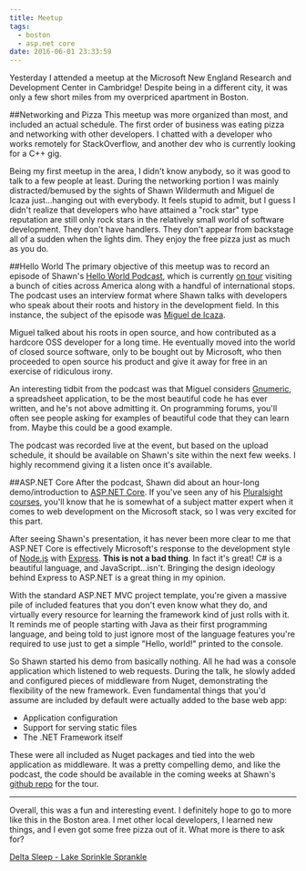 ```yaml
---
title: Meetup
tags:
  - boston
  - asp.net core
date: 2016-06-01 23:33:59
---
```


Yesterday I attended a meetup at the Microsoft New England Research and
Development Center in Cambridge!  Despite being in a different city, it was
only a few short miles from my overpriced apartment in Boston.

##Networking and Pizza
This meetup was more organized than most, and included an actual schedule.
The first order of business was eating pizza and networking with other
developers.  I chatted with a developer who works remotely for StackOverflow,
and another dev who is currently looking for a C++ gig.

Being my first meetup in the area, I didn't know anybody, so it was good to
talk to a few people at least.  During the networking portion I was mainly
distracted/bemused by the sights of Shawn Wildermuth and Miguel de Icaza
just...hanging out with everybody.  It feels stupid to admit, but I guess I
didn't realize that developers who have attained a "rock star" type reputation
are still only rock stars in the relatively small world of software
development.  They don't have handlers.  They don't appear from backstage all
of a sudden when the lights dim.  They enjoy the free pizza just as much as
you do.

##Hello World
The primary objective of this meetup was to record an episode of Shawn's
[Hello World Podcast](https://wildermuth.com/hwpod), which is currently
[on tour](http://www.hwroadtrip.com/) visiting a bunch of cities across
America along with a handful of international stops.  The podcast uses an
interview format where Shawn talks with developers who speak about their roots
and history in the development field.  In this instance, the subject of the
episode was [Miguel de Icaza](https://en.wikipedia.org/wiki/Miguel_de_Icaza).

Miguel talked about his roots in open source, and how contributed as a hardcore
OSS developer for a long time.  He eventually moved into the world of closed
source software, only to be bought out by Microsoft, who then proceeded to
open source his product and give it away for free in an exercise of ridiculous
irony.

An interesting tidbit from the podcast was that Miguel considers
[Gnumeric](https://en.wikipedia.org/wiki/Gnumeric), a spreadsheet application,
to be the most beautiful code he has ever written, and he's not above 
admitting it.  On programming forums, you'll often see people asking for
examples of beautiful code that they can learn from.  Maybe this could be a
good example.

The podcast was recorded live at the event, but based on the
upload schedule, it should be available on Shawn's site within the next few
weeks.  I highly recommend giving it a listen once it's available.

##ASP.NET Core
After the podcast, Shawn did about an hour-long demo/introduction to
[ASP.NET Core](https://docs.asp.net/en/latest/conceptual-overview/aspnet.html).
If you've seen any of his
[Pluralsight courses](https://www.pluralsight.com/authors/shawn-wildermuth),
you'll know that he is somewhat of a subject matter expert when it comes to
web development on the Microsoft stack, so I was very excited for this part.

After seeing Shawn's presentation, it has never been more clear to me that
ASP.NET Core is effectively Microsoft's response to the development style
of [Node.js](https://nodejs.org/en/) with [Express](http://expressjs.com/).
**This is not a bad thing**. In fact it's great!  C# is a beautiful language,
and JavaScript...isn't.  Bringing the design ideology behind Express to
ASP.NET is a great thing in my opinion.

With the standard ASP.NET MVC project template, you're given a massive pile
of included features that you don't even know what they do, and virtually
every resource for learning the framework kind of just rolls with it.  It
reminds me of people starting with Java as their first programming language,
and being told to just ignore most of the language features you're required
to use just to get a simple "Hello, world!" printed to the console.

So Shawn started his demo from basically nothing.  All he had was a console
application which listened to web requests.  During the talk, he slowly added
and configured pieces of middleware from Nuget, demonstrating the flexibility
of the new framework. Even fundamental things that you'd assume are included
by default were actually added to the base web app:

   * Application configuration
   * Support for serving static files
   * The .NET Framework itself
   
These were all included as Nuget packages and tied into the web application
as middleware.  It was a pretty compelling demo, and like the podcast, the
code should be available in the coming weeks at Shawn's
[github repo](https://github.com/shawnwildermuth/HWRoadTripDemos) for the
tour.

***

Overall, this was a fun and interesting event.  I definitely hope to go to
more like this in the Boston area.  I met other local developers, I learned
new things, and I even got some free pizza out of it.  What more is there to
ask for?

[Delta Sleep - Lake Sprinkle Sprankle](https://www.youtube.com/watch?v=QHLWGRJwA28)